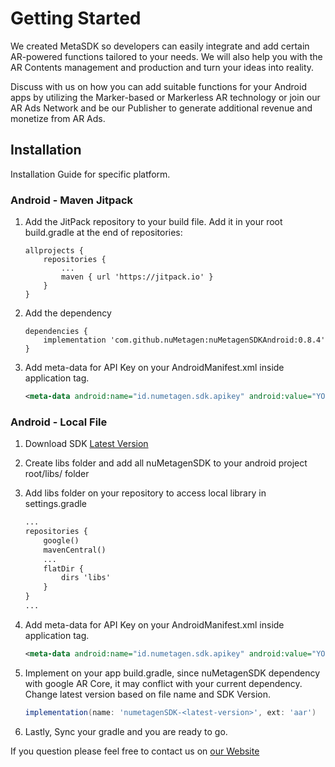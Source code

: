 # Getting Started

We created MetaSDK so developers can easily integrate and add certain AR-powered functions tailored to your needs. We will also help you with the AR Contents management and production and turn your ideas into reality.

Discuss with us on how you can add suitable functions for your Android apps by utilizing the Marker-based or Markerless AR technology or join our AR Ads Network and be our Publisher to generate additional revenue and monetize from AR Ads.

## Installation

Installation Guide for specific platform.

### Android - Maven Jitpack
1. Add the JitPack repository to your build file. Add it in your root build.gradle at the end of repositories:
    
    ```
    allprojects {
        repositories {
            ...
            maven { url 'https://jitpack.io' }
        }
    }
   ```


2. Add the dependency
    ```
    dependencies {
        implementation 'com.github.nuMetagen:nuMetagenSDKAndroid:0.8.4'
    }
    ```

3. Add meta-data for API Key on your AndroidManifest.xml inside application tag.

    ```xml
    <meta-data android:name="id.numetagen.sdk.apikey" android:value="YOUR_API_KEY" />
    ```

### Android - Local File
1. Download SDK [Latest Version](https://github.com/nuMetagen/docs/releases/download/v0.8.3/nuMetagenSDK-0.8.3.aar)
2. Create libs folder and add all nuMetagenSDK to your android project root/libs/ folder
3. Add libs folder on your repository to access local library in settings.gradle

    ```xml
    ...
    repositories {
        google()
        mavenCentral()
        ...
        flatDir {
            dirs 'libs'
        }
    }
    ...
    ```

4. Add meta-data for API Key on your AndroidManifest.xml inside application tag.

    ```xml
    <meta-data android:name="id.numetagen.sdk.apikey" android:value="YOUR_API_KEY" />
    ```

5. Implement on your app build.gradle, since nuMetagenSDK dependency with google AR Core, it may conflict with your current dependency. Change latest version based on file name and SDK Version.

    ```gradle
    implementation(name: 'numetagenSDK-<latest-version>', ext: 'aar')
    ```

6. Lastly, Sync your gradle and you are ready to go.


If you question please feel free to contact us on [our Website](https://numetagen.id/)
